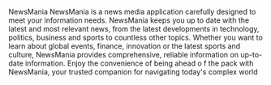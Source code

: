NewsMania
NewsMania is a news media application carefully designed to meet your information needs. NewsMania keeps you up to date with the latest and most relevant news, from the latest developments in technology, politics, business and sports to countless other topics. Whether you want to learn about global events, finance, innovation or the latest sports and culture, NewsMania provides comprehensive, reliable information on up-to-date information. Enjoy the convenience of being ahead o f the pack with NewsMania, your trusted companion for navigating today's complex world
